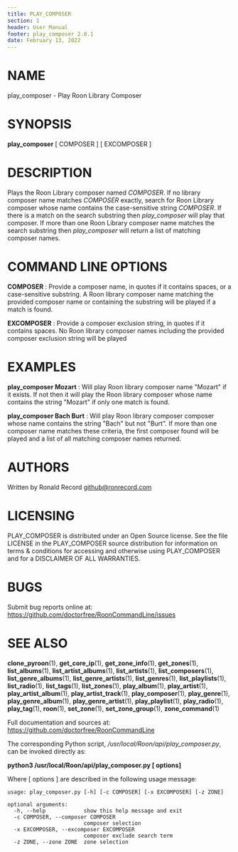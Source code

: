 ```yaml
---
title: PLAY_COMPOSER
section: 1
header: User Manual
footer: play_composer 2.0.1
date: February 13, 2022
---
```

# NAME
play_composer - Play Roon Library Composer

# SYNOPSIS
**play_composer** [ COMPOSER ] [ EXCOMPOSER ]

# DESCRIPTION
Plays the Roon Library composer named *COMPOSER*. If no library composer name matches *COMPOSER* exactly, search for Roon Library composer whose name contains the case-sensitive string *COMPOSER*. If there is a match on the search substring then *play_composer* will play that composer. If more than one Roon Library composer name matches the search substring then *play_composer* will return a list of matching composer names.

# COMMAND LINE OPTIONS
**COMPOSER**
:  Provide a composer name, in quotes if it contains spaces, or a case-sensitive substring. A Roon library composer name matching the provided composer name or containing the substring will be played if a match is found.

**EXCOMPOSER**
: Provide a composer exclusion string, in quotes if it contains spaces. No Roon library composer names including the provided composer exclusion string will be played

# EXAMPLES
**play_composer Mozart**
: Will play Roon library composer name "Mozart" if it exists. If not then it will play the Roon library composer whose name contains the string "Mozart" if only one match is found.

**play_composer Bach Burt**
: Will play Roon library composer composer whose name contains the string "Bach" but not "Burt". If more than one composer name matches these criteria, the first composer found will be played and a list of all matching composer names returned.

# AUTHORS
Written by Ronald Record github@ronrecord.com

# LICENSING
PLAY_COMPOSER is distributed under an Open Source license.
See the file LICENSE in the PLAY_COMPOSER source distribution
for information on terms &amp; conditions for accessing and
otherwise using PLAY_COMPOSER and for a DISCLAIMER OF ALL WARRANTIES.

# BUGS
Submit bug reports online at: https://github.com/doctorfree/RoonCommandLine/issues

# SEE ALSO
**clone_pyroon**(1), **get_core_ip**(1), **get_zone_info**(1), **get_zones**(1), **list_albums**(1), **list_artist_albums**(1), **list_artists**(1), **list_composers**(1), **list_genre_albums**(1), **list_genre_artists**(1), **list_genres**(1), **list_playlists**(1), **list_radio**(1), **list_tags**(1), **list_zones**(1), **play_album**(1), **play_artist**(1), **play_artist_album**(1), **play_artist_track**(1), **play_composer**(1), **play_genre**(1), **play_genre_album**(1), **play_genre_artist**(1), **play_playlist**(1), **play_radio**(1), **play_tag**(1), **roon**(1), **set_zone**(1), **set_zone_group**(1), **zone_command**(1)

Full documentation and sources at: https://github.com/doctorfree/RoonCommandLine

The corresponding Python script, */usr/local/Roon/api/play_composer.py*,
can be invoked directly as:

**python3 /usr/local/Roon/api/play_composer.py [ options]**

Where [ options ] are described in the following usage message:

~~~~
usage: play_composer.py [-h] [-c COMPOSER] [-x EXCOMPOSER] [-z ZONE]

optional arguments:
  -h, --help            show this help message and exit
  -c COMPOSER, --composer COMPOSER
                        composer selection
  -x EXCOMPOSER, --excomposer EXCOMPOSER
                        composer exclude search term
  -z ZONE, --zone ZONE  zone selection
~~~~
